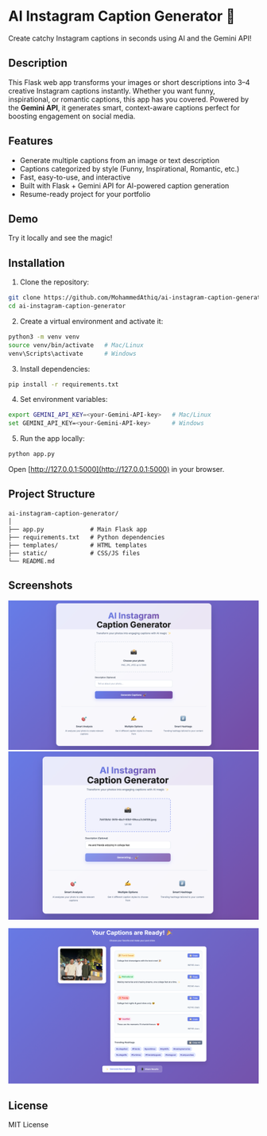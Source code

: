 # AI Instagram Caption Generator 🚀

Create catchy Instagram captions in seconds using AI and the Gemini API!

## Description
This Flask web app transforms your images or short descriptions into 3–4 creative Instagram captions instantly. Whether you want funny, inspirational, or romantic captions, this app has you covered. Powered by the **Gemini API**, it generates smart, context-aware captions perfect for boosting engagement on social media.

## Features
- Generate multiple captions from an image or text description
- Captions categorized by style (Funny, Inspirational, Romantic, etc.)
- Fast, easy-to-use, and interactive
- Built with Flask + Gemini API for AI-powered caption generation
- Resume-ready project for your portfolio

## Demo
Try it locally and see the magic!  

## Installation

1. Clone the repository:
```bash
git clone https://github.com/MohammedAthiq/ai-instagram-caption-generator.git
cd ai-instagram-caption-generator
```

2. Create a virtual environment and activate it:
```bash
python3 -m venv venv
source venv/bin/activate   # Mac/Linux
venv\Scripts\activate      # Windows
```

3. Install dependencies:
```bash
pip install -r requirements.txt
```

4. Set environment variables:
```bash
export GEMINI_API_KEY=<your-Gemini-API-key>   # Mac/Linux
set GEMINI_API_KEY=<your-Gemini-API-key>      # Windows
```

5. Run the app locally:
```bash
python app.py
```

Open [http://127.0.0.1:5000](http://127.0.0.1:5000) in your browser.

## Project Structure
```
ai-instagram-caption-generator/
│
├── app.py             # Main Flask app
├── requirements.txt   # Python dependencies
├── templates/         # HTML templates
├── static/            # CSS/JS files
└── README.md
```
## Screenshots

![Homepage](p1.png)
![Homepage](p2.png)

![Results](p3.png)

## License
MIT License
